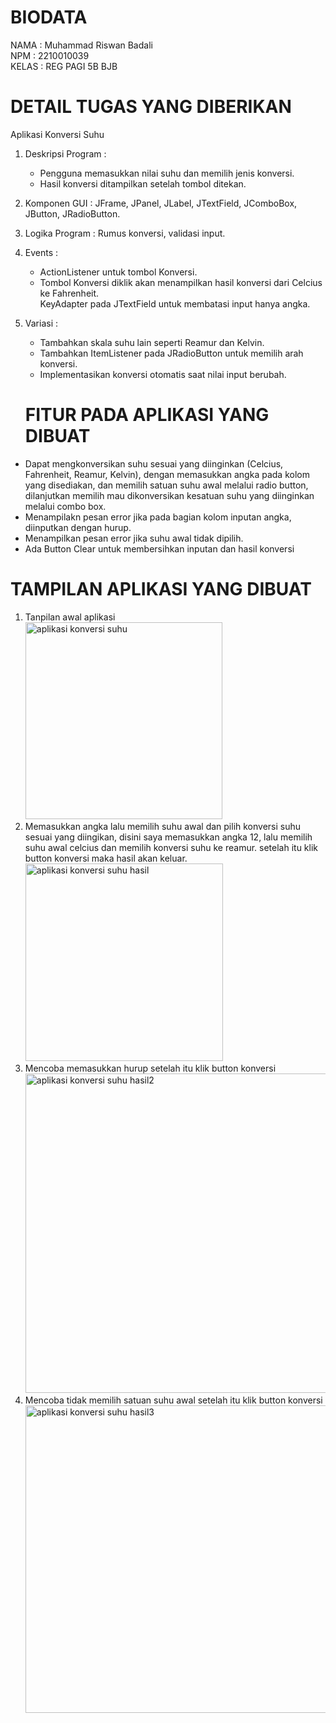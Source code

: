 # BIODATA
NAMA  : Muhammad Riswan Badali<br>
NPM   : 2210010039<br>
KELAS : REG PAGI 5B BJB<br>

# DETAIL TUGAS YANG DIBERIKAN
Aplikasi Konversi Suhu<br>
1. Deskripsi Program :<br>
   - Pengguna memasukkan nilai suhu dan memilih jenis konversi.<br>
   - Hasil konversi ditampilkan setelah tombol ditekan.<br>
2. Komponen GUI : JFrame, JPanel, JLabel, JTextField, JComboBox, JButton, JRadioButton.<br>
3. Logika Program : Rumus konversi, validasi input.<br>
4. Events :<br>
   - ActionListener untuk tombol Konversi.<br>
   - Tombol Konversi diklik akan menampilkan hasil konversi dari Celcius ke Fahrenheit.<br>
   KeyAdapter pada JTextField untuk membatasi input hanya angka.<br>
5. Variasi :<br>
   - Tambahkan skala suhu lain seperti Reamur dan Kelvin.<br>
   - Tambahkan ItemListener pada JRadioButton untuk memilih arah konversi.<br>
   - Implementasikan konversi otomatis saat nilai input berubah.<br>

   # FITUR PADA APLIKASI YANG DIBUAT
- Dapat mengkonversikan suhu sesuai yang diinginkan (Celcius, Fahrenheit, Reamur, Kelvin), dengan memasukkan angka pada kolom yang disediakan, dan memilih satuan suhu awal melalui radio button, dilanjutkan memilih mau dikonversikan kesatuan suhu yang diinginkan melalui combo box.<br>
- Menampilakn pesan error jika pada bagian kolom inputan angka, diinputkan dengan hurup.<br>
- Menampilkan pesan error jika suhu awal tidak dipilih.
- Ada Button Clear untuk membersihkan inputan dan hasil konversi
   
# TAMPILAN APLIKASI YANG DIBUAT
1. Tanpilan awal aplikasi<br>
<img width="315" alt="aplikasi konversi suhu" src="https://github.com/user-attachments/assets/c5033eb6-eb20-4631-8eb0-fa5d622d32d6"><br>
2. Memasukkan angka lalu memilih suhu awal dan pilih konversi suhu sesuai yang diingikan, disini saya memasukkan angka 12, lalu memilih suhu awal celcius dan memilih konversi suhu ke reamur. setelah itu klik button konversi maka hasil akan keluar.<br>
<img width="316" alt="aplikasi konversi suhu hasil" src="https://github.com/user-attachments/assets/03c02f0e-4615-483a-be48-e81f495eca89"><br>
3. Mencoba memasukkan hurup setelah itu klik button konversi<br>
<img width="511" alt="aplikasi konversi suhu hasil2" src="https://github.com/user-attachments/assets/cf913e95-0afa-48a5-8584-ca38497eded9"><br>
4. Mencoba tidak memilih satuan suhu awal setelah itu klik button konversi<br>
<img width="492" alt="aplikasi konversi suhu hasil3" src="https://github.com/user-attachments/assets/92f9b534-4b81-4b2f-8921-37f3e3db8a63"><br>


